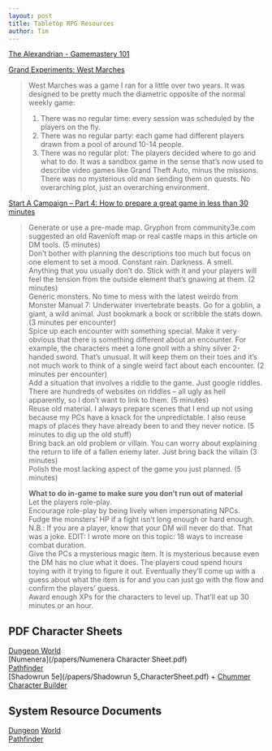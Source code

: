```yaml
---
layout: post
title: Tabletop RPG Resources
author: Tim
---
```


[The Alexandrian - Gamemastery 101](https://thealexandrian.net/gamemastery-101)  

[Grand Experiments: West Marches](http://arsludi.lamemage.com/index.php/78/grand-experiments-west-marches/)  
>West Marches was a game I ran for a little over two years. It was designed to be pretty much the diametric opposite of the normal weekly game:  
>1) There was no regular time: every session was scheduled by the players on the fly.  
>2) There was no regular party: each game had different players drawn from a pool of around 10-14 people.  
>3) There was no regular plot: The players decided where to go and what to do. It was a sandbox game in the sense that’s now used to describe video games like Grand Theft Auto, minus the missions. There was no mysterious old man sending them on quests. No overarching plot, just an overarching environment.  

[Start A Campaign – Part 4: How to prepare a great game in less than 30 minutes](http://www.dungeonmastering.com/campaigns-adventures/how-to-prepare-a-great-game-in-less-than-30-minutes)
>Generate or use a pre-made map. Gryphon from community3e.com suggested an old Ravenloft map or real castle maps in this article on DM tools. (5 minutes)  
>Don’t bother with planning the descriptions too much but focus on one element to set a mood. Constant rain. Darkness. A smell. Anything that you usually don’t do. Stick with it and your players will feel the tension from the outside element that’s gnawing at them. (2 minutes)  
>Generic monsters. No time to mess with the latest weirdo from Monster Manual 7: Underwater invertebrate beasts. Go for a goblin, a giant, a wild animal. Just bookmark a book or scribble the stats down. (3 minutes per encounter)  
>Spice up each encounter with something special. Make it very obvious that there is something different about an encounter. For example, the characters meet a lone gnoll with a shiny silver 2-handed sword. That’s unusual. It will keep them on their toes and it’s not much work to think of a single weird fact about each encounter. (2 minutes per encounter)  
>Add a situation that involves a riddle to the game. Just google riddles. There are hundreds of websites on riddles – all ugly as hell apparently, so I don’t want to link to them. (5 minutes)  
>Reuse old material. I always prepare scenes that I end up not using because my PCs have a knack for the unpredictable. I also reuse maps of places they have already been to and they never notice. (5 minutes to dig up the old stuff)  
>Bring back an old problem or villain. You can worry about explaining the return to life of a fallen enemy later. Just bring back the villain (3 minutes)  
>Polish the most lacking aspect of the game you just planned. (5 minutes)  
>  
>**What to do in-game to make sure you don’t run out of material**  
>Let the players role-play.  
>Encourage role-play by being lively when impersonating NPCs.  
>Fudge the monsters’ HP if a fight isn’t long enough or hard enough. N.B.: If you are a player, know that your DM will never do that. That was a joke. EDIT: I wrote more on this topic: 18 ways to increase combat duration.  
>Give the PCs a mysterious magic item. It is mysterious because even the DM has no clue what it does. The players coud spend hours toying with it trying to figure it out. Eventually they’ll come up with a guess about what the item is for and you can just go with the flow and confirm the players’ guess.  
>Award enough XPs for the characters to level up. That’ll eat up 30 minutes or an hour.  

## PDF Character Sheets  
[Dungeon World](/papers/Dungeon_World_Play_Sheets.pdf)  
[Numenera](/papers/Numenera Character Sheet.pdf)  
[Pathfinder](/papers/PathfinderRPGCharacterSheet.pdf)  
[Shadowrun 5e](/papers/Shadowrun 5_CharacterSheet.pdf) + [Chummer Character Builder](https://github.com/chummer5a/chummer5a)  

## System Resource Documents  
[Dungeon](http://www.dungeon-world.com/) [World](https://www.dungeonworldsrd.com/)  
[Pathfinder](https://www.d20pfsrd.com/)  